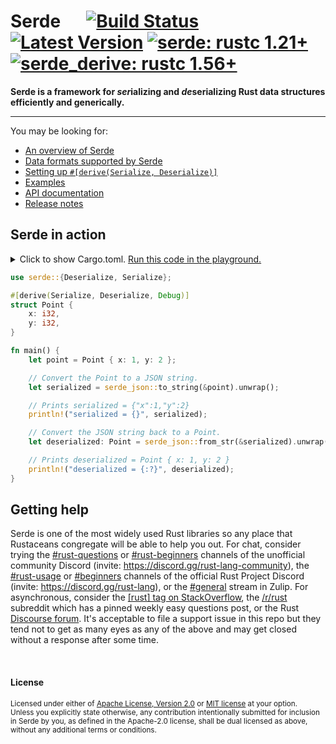 # Serde &emsp; [![Build Status]][actions] [![Latest Version]][crates.io] [![serde: rustc 1.21+]][Rust 1.21] [![serde_derive: rustc 1.56+]][Rust 1.56]

[Build Status]: https://img.shields.io/github/actions/workflow/status/serde-rs/serde/ci.yml?branch=master
[actions]: https://github.com/serde-rs/serde/actions?query=branch%3Amaster
[Latest Version]: https://img.shields.io/crates/v/serde.svg
[crates.io]: https://crates.io/crates/serde
[serde: rustc 1.21+]: https://img.shields.io/badge/serde-rustc_1.21+-lightgray.svg
[serde_derive: rustc 1.56+]: https://img.shields.io/badge/serde_derive-rustc_1.56+-lightgray.svg
[Rust 1.21]: https://blog.rust-lang.org/2017/10/12/Rust-1.21.html
[Rust 1.56]: https://blog.rust-lang.org/2021/10/21/Rust-1.56.0.html

**Serde is a framework for *ser*ializing and *de*serializing Rust data structures efficiently and generically.**

---

You may be looking for:

- [An overview of Serde](https://serde.rs/)
- [Data formats supported by Serde](https://serde.rs/#data-formats)
- [Setting up `#[derive(Serialize, Deserialize)]`](https://serde.rs/derive.html)
- [Examples](https://serde.rs/examples.html)
- [API documentation](https://docs.rs/serde)
- [Release notes](https://github.com/serde-rs/serde/releases)

## Serde in action

<details>
<summary>
Click to show Cargo.toml.
<a href="https://play.rust-lang.org/?edition=2018&gist=72755f28f99afc95e01d63174b28c1f5" target="_blank">Run this code in the playground.</a>
</summary>

```toml
[dependencies]

# The core APIs, including the Serialize and Deserialize traits. Always
# required when using Serde. The "derive" feature is only required when
# using #[derive(Serialize, Deserialize)] to make Serde work with structs
# and enums defined in your crate.
serde = { version = "1.0", features = ["derive"] }

# Each data format lives in its own crate; the sample code below uses JSON
# but you may be using a different one.
serde_json = "1.0"
```

</details>
<p></p>

```rust
use serde::{Deserialize, Serialize};

#[derive(Serialize, Deserialize, Debug)]
struct Point {
    x: i32,
    y: i32,
}

fn main() {
    let point = Point { x: 1, y: 2 };

    // Convert the Point to a JSON string.
    let serialized = serde_json::to_string(&point).unwrap();

    // Prints serialized = {"x":1,"y":2}
    println!("serialized = {}", serialized);

    // Convert the JSON string back to a Point.
    let deserialized: Point = serde_json::from_str(&serialized).unwrap();

    // Prints deserialized = Point { x: 1, y: 2 }
    println!("deserialized = {:?}", deserialized);
}
```

## Getting help

Serde is one of the most widely used Rust libraries so any place that Rustaceans
congregate will be able to help you out. For chat, consider trying the
[#rust-questions] or [#rust-beginners] channels of the unofficial community
Discord (invite: <https://discord.gg/rust-lang-community>), the [#rust-usage] or
[#beginners] channels of the official Rust Project Discord (invite:
<https://discord.gg/rust-lang>), or the [#general][zulip] stream in Zulip. For
asynchronous, consider the [\[rust\] tag on StackOverflow][stackoverflow], the
[/r/rust] subreddit which has a pinned weekly easy questions post, or the Rust
[Discourse forum][discourse]. It's acceptable to file a support issue in this
repo but they tend not to get as many eyes as any of the above and may get
closed without a response after some time.

[#rust-questions]: https://discord.com/channels/273534239310479360/274215136414400513
[#rust-beginners]: https://discord.com/channels/273534239310479360/273541522815713281
[#rust-usage]: https://discord.com/channels/442252698964721669/443150878111694848
[#beginners]: https://discord.com/channels/442252698964721669/448238009733742612
[zulip]: https://rust-lang.zulipchat.com/#narrow/stream/122651-general
[stackoverflow]: https://stackoverflow.com/questions/tagged/rust
[/r/rust]: https://www.reddit.com/r/rust
[discourse]: https://users.rust-lang.org

<br>

#### License

<sup>
Licensed under either of <a href="LICENSE-APACHE">Apache License, Version
2.0</a> or <a href="LICENSE-MIT">MIT license</a> at your option.
</sup>

<br>

<sub>
Unless you explicitly state otherwise, any contribution intentionally submitted
for inclusion in Serde by you, as defined in the Apache-2.0 license, shall be
dual licensed as above, without any additional terms or conditions.
</sub>
